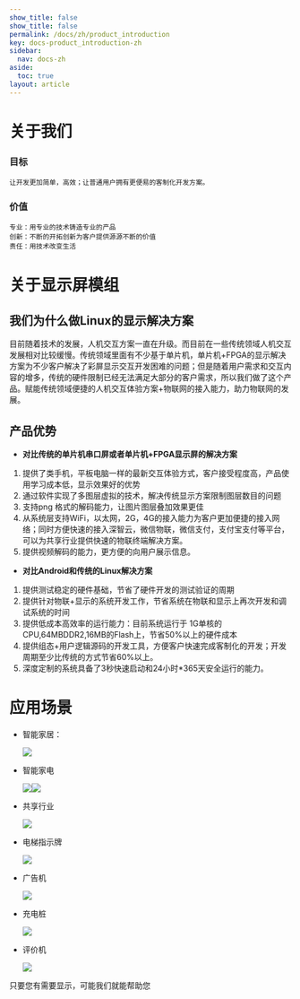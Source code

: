 ```yaml
---
show_title: false
show_title: false
permalink: /docs/zh/product_introduction
key: docs-product_introduction-zh
sidebar:
  nav: docs-zh
aside:
  toc: true
layout: article
---
```


# 关于我们
### 目标
	让开发更加简单，高效；让普通用户拥有更便易的客制化开发方案。
	
### 价值
	专业：用专业的技术铸造专业的产品
	创新：不断的开拓创新为客户提供源源不断的价值
	责任：用技术改变生活


# 关于显示屏模组
## 我们为什么做Linux的显示解决方案
目前随着技术的发展，人机交互方案一直在升级。而目前在一些传统领域人机交互发展相对比较缓慢。传统领域里面有不少基于单片机，单片机+FPGA的显示解决方案为不少客户解决了彩屏显示交互开发困难的问题；但是随着用户需求和交互内容的增多，传统的硬件限制已经无法满足大部分的客户需求，所以我们做了这个产品。赋能传统领域便捷的人机交互体验方案+物联网的接入能力，助力物联网的发展。
## 产品优势

* **对比传统的单片机串口屏或者单片机+FPGA显示屏的解决方案**
1. 提供了类手机，平板电脑一样的最新交互体验方式，客户接受程度高，产品使用学习成本低，显示效果好的优势
2. 通过软件实现了多图层虚拟的技术，解决传统显示方案限制图层数目的问题
3. 支持png 格式的解码能力，让图片图层叠加效果更佳
4. 从系统层支持WiFi，以太网，2G，4G的接入能力为客户更加便捷的接入网络；同时方便快速的接入深智云，微信物联，微信支付，支付宝支付等平台，可以为共享行业提供快速的物联终端解决方案。
5. 提供视频解码的能力，更方便的向用户展示信息。
* **对比Android和传统的Linux解决方案**
1. 提供测试稳定的硬件基础，节省了硬件开发的测试验证的周期
2. 提供针对物联+显示的系统开发工作，节省系统在物联和显示上再次开发和调试系统的时间
3. 提供低成本高效率的运行能力：目前系统运行于 1G单核的CPU,64MBDDR2,16MB的Flash上，节省50%以上的硬件成本
4. 提供组态+用户逻辑源码的开发工具，方便客户快速完成客制化的开发；开发周期至少比传统的方式节省60%以上。
5. 深度定制的系统具备了3秒快速启动和24小时*365天安全运行的能力。

# 应用场景
* 智能家居：  

  ![](https://ww1.sinaimg.cn/large/007i4MEmgy1fzf85h4jcnj307y07t0w0.jpg)
* 智能家电  
  
  ![](https://ww1.sinaimg.cn/large/007i4MEmgy1fzf8920vojj30bj0aqwi7.jpg)![](https://ww1.sinaimg.cn/large/007i4MEmgy1fzf89sq10ij30az0a5wk4.jpg)
  
* 共享行业  
  
  ![](https://ww1.sinaimg.cn/large/007i4MEmgy1fzf8afsimij30e5089dkl.jpg)
  
* 电梯指示牌  
  
  ![](https://ww1.sinaimg.cn/large/007i4MEmgy1fzf8ax8udyj30ak07s0vw.jpg)
  
* 广告机  

  ![](https://ww1.sinaimg.cn/large/007i4MEmgy1fzf8bd5o8mj30bo085wjw.jpg)

* 充电桩
  
  ![](https://ww1.sinaimg.cn/large/007i4MEmgy1fzf8bszo5bj30920c4gnf.jpg)

* 评价机  

  ![](https://ww1.sinaimg.cn/large/007i4MEmgy1fzf8c3rvbuj30b608yn23.jpg)  
  
只要您有需要显示，可能我们就能帮助您

